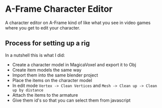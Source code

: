 # A-Frame Character Editor

A character editor on A-Frame kind of like what you see in video games where you get to edit your character.

## Process for setting up a rig

In a nutshell this is what I did:

- Create a character model in MagicaVoxel and export it to Obj
- Create item models the same way
- Import them into the same blender project
- Place the items on the character model
- In edit mode `Vertex -> Clean Vertices` and `Mesh -> Clean up -> Clean up by distance`
- Attach the items to the armature
- Give them id's so that you can select them from javascript